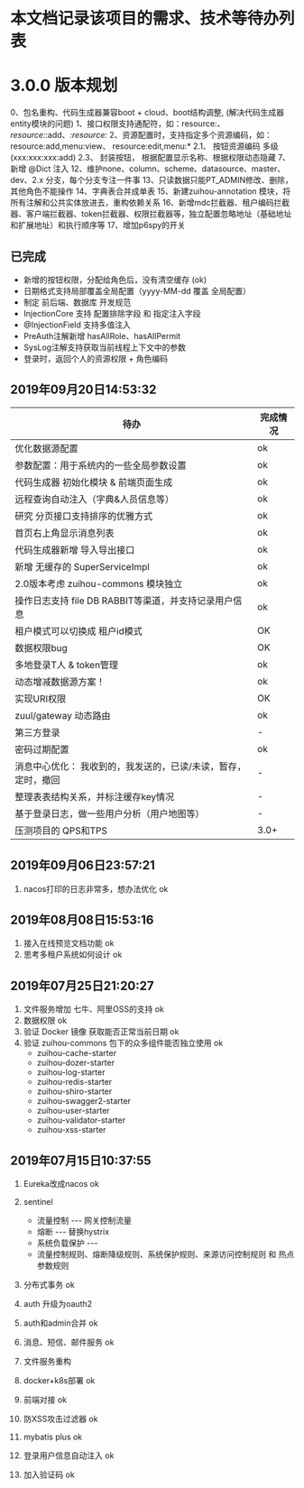 # 本文档记录该项目的需求、技术等待办列表

# 3.0.0 版本规划
0、包名重构、代码生成器兼容boot + cloud、boot结构调整, (解决代码生成器entity模块的问题)
1、接口权限支持通配符，如：resource:*、resource:*:add、*:resource:*
2、资源配置时，支持指定多个资源编码，如： resource:add,menu:view、 resource:edit,menu:*
2.1、 按钮资源编码 多级 (xxx:xxx:xxx:add)
2.3、 封装按钮， 根据配置显示名称、根据权限动态隐藏
7、新增 @Dict 注入
12、维护none、column、scheme、datasource、master、dev、2.x 分支，每个分支专注一件事
13、只读数据只能PT_ADMIN修改、删除，其他角色不能操作
14、字典表合并成单表
15、新建zuihou-annotation 模块，将所有注解和公共实体放进去，重构依赖关系
16、新增mdc拦截器、租户编码拦截器、客户端拦截器、token拦截器、权限拦截器等，独立配置忽略地址（基础地址和扩展地址）和执行顺序等
17、增加p6spy的开关

## 已完成
- 新增的按钮权限，分配给角色后，没有清空缓存  (ok)
- 日期格式支持局部覆盖全局配置（yyyy-MM-dd 覆盖 全局配置） 
- 制定 前后端、数据库 开发规范
- InjectionCore 支持 配置排除字段 和 指定注入字段
- @InjectionField 支持多值注入
- PreAuth注解新增 hasAllRole、hasAllPermit
- SysLog注解支持获取当前线程上下文中的参数
- 登录时，返回个人的资源权限 + 角色编码

## 2019年09月20日14:53:32
| 待办 | 完成情况 |
|---|---|
| 优化数据源配置   | ok | 
| 参数配置：用于系统内的一些全局参数设置 | ok | 
| 代码生成器 初始化模块 & 前端页面生成 | ok | 
| 远程查询自动注入（字典&人员信息等） | ok | 
| 研究 分页接口支持排序的优雅方式 | ok | 
| 首页右上角显示消息列表 | ok | 
| 代码生成器新增 导入导出接口 | ok | 
| 新增 无缓存的 SuperServiceImpl | ok |  
| 2.0版本考虑 zuihou-commons 模块独立 | ok | 
| 操作日志支持 file DB RABBIT等渠道，并支持记录用户信息 | ok |
| 租户模式可以切换成 租户id模式 | OK | 
| 数据权限bug | OK |
| 多地登录T人 & token管理 | ok | 
| 动态增减数据源方案！ | ok | 
| 实现URI权限 | OK | 
| zuul/gateway 动态路由  | ok | 
| 第三方登录 | - | 
| 密码过期配置 | ok | 
| 消息中心优化： 我收到的，我发送的，已读/未读，暂存，定时，撤回 | - | 
| 整理表表结构关系，并标注缓存key情况 | - | 
| 基于登录日志，做一些用户分析（用户地图等） | - | 
| 压测项目的 QPS和TPS  | 3.0+  | 



## 2019年09月06日23:57:21
1. nacos打印的日志非常多，想办法优化                  ok

## 2019年08月08日15:53:16
1. 接入在线预览文档功能                              ok              
2. 思考多租户系统如何设计                            ok             

## 2019年07月25日21:20:27
1. 文件服务增加 七牛、阿里OSS的支持                    ok
2. 数据权限                                         ok
3. 验证 Docker 镜像 获取能否正常当前日期               ok
4. 验证 zuihou-commons 包下的众多组件能否独立使用      ok
    - zuihou-cache-starter
    - zuihou-dozer-starter
    - zuihou-log-starter
    - zuihou-redis-starter
    - zuihou-shiro-starter
    - zuihou-swagger2-starter
    - zuihou-user-starter
    - zuihou-validator-starter
    - zuihou-xss-starter

## 2019年07月15日10:37:55
1. Eureka改成nacos     ok   
2. sentinel            
    - 流量控制 --- 网关控制流量
    - 熔断 ---  替换hystrix
    - 系统负载保护 ---  
    - 流量控制规则、熔断降级规则、系统保护规则、来源访问控制规则 和 热点参数规则
    
3. 分布式事务           ok
4. auth 升级为oauth2      
5. auth和admin合并      ok
6. 消息、短信、邮件服务   ok       
7. 文件服务重构          
8. docker+k8s部署       ok
9. 前端对接              ok   
11. 防XSS攻击过滤器       ok
12. mybatis plus         ok
13. 登录用户信息自动注入    ok
14. 加入验证码             ok 
